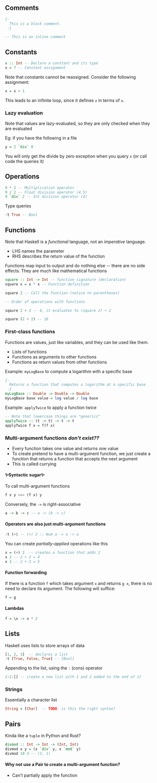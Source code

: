 ## Comments
```haskell
{-
  This is a block comment.
 -}

-- This is an inline comment
```

## Constants
```haskell
x :: Int -- Declare a constant and its type
x = 7 -- Constant assignment
```

Note that constants cannot be reassigned. Consider the following assignment:
```haskell
x = x + 1
```

This leads to an infinite loop, since it defines `x` in terms of `x`.

### Lazy evaluation
Note that values are lazy-evaluated, so they are only checked when they are evaluated

Eg: if you have the following in a file
```haskell
y = 2 `div` 0
```

You will only get the divide by zero exception when you query `x` (or call code the queries it)

## Operations
```haskell
9 * 2 -- Multiplication operator
9 / 2 -- Float division operator (4.5)
9 `div` 2 -- Int division operator (4)
```

Type queries
```haskell
:t True -- Bool
```

## Functions
Note that Haskell is a *functional* language, not an *imperative* language.
- LHS names the parameter
- RHS describes the return value of the function

Functions map input to output and do nothing else -- there are no side effects. They are much like mathematical functions
```haskell
square :: Int -> Int -- function signature (declaration)
square x = x * x -- Function definition

square 2 -- Call the function (notice no parentheses)

-- Order of operations with functions

sqaure 2 + 2 -- 6, it evaluates to (square 2) + 2

square (2 + 2) -- 16
```

### First-class functions

Functions are values, just like variables, and they can be used like them.

- Lists of functions
- Functions as arguments to other functions
- Functions as return values from other functions

Example: `myLogBase` to compute a logarithm with a specific base

```haskell
{-
  Returns a function that computes a logarithm at a specific base
 -}
myLogBase :: Double -> Double -> Double
myLogBase base value = log value / log base
```

Example: `applyTwice` to apply a function twice
```haskell
-- Note that lowercase things are "generics"
applyTwice :: (t -> t) -> t -> t
applyTwice f x = f(f x)
```

### Multi-argument functions ***don't exist??***
- Every function takes one value and returns one value
- To create pretend to have a multi-argument function, we just create a function that returns a function that accepts the next argument
- This is called currying

#### ✨Syntactic sugar✨
To call multi-argument functions
```haskell
f x y <=> (f x) y
```
Conversely, the `->` is right-associative
```haskell
a -> b -> c -- a -> (b -> c)
```

#### Operators are also just multi-argument functions

```haskell
:t (+) -- (+) 2 :: Num a -> a -> a
```

You can create *partially-applied* operations like this
```haskell
x = (+) 2  -- creates a function that adds 2
x 2 -- 2 + 2 = 4
x 3 -- 2 + 3 = 5
```

#### Function forwarding

If there is a function `f` which takes argument `x` and returns `g x`, there is no need to declare its argument. The following will suffice:
```haskell
f = g
```

#### Lambdas

```haskell
f = \x -> x * 2
```

## Lists
Haskell uses lists to store arrays of data
```haskell
[1, 2, 3]  -- declares a list
:t [True, False, True] -- [Bool] 
```

Appending to the list, using the `:` (cons) operator
```haskell
1:2:[] -- create a new list with 1 and 2 added to the end of it
```

### Strings
Essentially a character list
```haskell
String = [Char]  -- TODO: is this the right syntax?
```

## Pairs
Kinda like a `tuple` in Python and Rust?

```haskell
divmod :: Int -> Int -> (Int, Int)
divmod x y = (x `div` y, x `mod` y)
divmod 10 3 -- (3, 1)
```

#### Why not use a Pair to create a multi-argument function?

- Can't partially apply the function